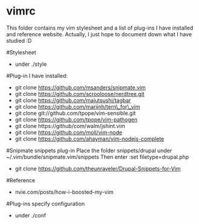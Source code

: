 vimrc
=====
This folder contains my vim stylesheet and a list of plug-ins I have installed 
and reference website. Actually, I just hope to document down what I have studied :D


#Stylesheet 
*	under ./style

#Plug-in I have installed: 
*	git clone https://github.com/msanders/snipmate.vim
*	git clone https://github.com/scrooloose/nerdtree.git
*	git clone https://github.com/majutsushi/tagbar
*	git clone https://github.com/marijnh/tern\_for\_vim
*	git clone git://github.com/tpope/vim-sensible.git
*	git clone https://github.com/tpope/vim-pathogen
*	git clone https://github/com/walm/jshint.vim
*	git clone https://github.com/moll/vim-node
*	git clone https://github.com/ahayman/vim-nodejs-complete

#Snipmate snippets plug-in
Place the folder snippets/drupal under ~/.vim/bundle/snipmate.vim/snippets
Then enter :set filetype=drupal.php
*	git clone https://github.com/theunraveler/Drupal-Snippets-for-Vim

#Reference
*	nvie.com/posts/how-i-boosted-my-vim

#Plug-ins specify configuration
*	under ./conf

